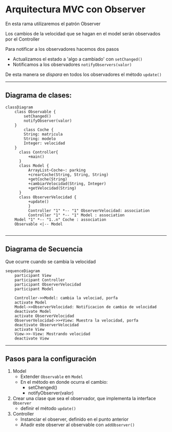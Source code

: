 # Arquitectura MVC con Observer

En esta rama utilizaremos el patrón Observer

Los cambios de la velocidad que se hagan en el model
serán observados por el Controller

Para notificar a los observadores hacemos dos pasos

* Actualizamos el estado a 'algo a cambiado' con `setChanged()`
* Notificamos a los observadores `notifyObservers(valor)`

De esta manera se *dispara* en todos los observadores el método `update()`

---
## Diagrama de clases:

```mermaid
classDiagram
    class Observable {
        setChanged()
        notifyObserver(valor)
    }
        class Coche {
        String: matricula
        String: modelo
        Integer: velocidad
    }
      class Controller{
          +main()
      }
      class Model {
          ArrayList~Coche~: parking
          +crearCoche(String, String, String)
          +getCoche(String)
          +cambiarVelocidad(String, Integer)
          +getVelocidad(String)
      }
      class ObserverVelocidad {
          +update()
          }
          Controller "1" *-- "1" ObserverVelocidad: association
          Controller "1" *-- "1" Model : association
    Model "1" *-- "1..n" Coche : association
    Observable <|-- Model
      
```

---

## Diagrama de Secuencia

Que ocurre cuando se cambia la velocidad


```mermaid
sequenceDiagram
    participant View
    participant Controller
    participant ObserverVelocidad
    participant Model
    
    Controller->>Model: cambia la velociad, porfa
    activate Model
    Model->>ObserverVelocidad: Notificacion de cambio de velocidad
    deactivate Model
    activate ObserverVelocidad
    ObserverVelocidad->>+View: Muestra la velocidad, porfa
    deactivate ObserverVelocidad
    activate View
    View->>-View: Mostrando velocidad
    deactivate View
```

---
## Pasos para la configuración

1. Model
    * Extender `Observable` en `Model`
    * En el método en donde ocurra el cambio:
        * setChenged()
        * notifyObserver(valor)
2. Crear una clase que sea el observador, que implementa la interface `Observer`
    * definir el método `update()`
3. Controller
    * Instanciar el observer, definido en el punto anterior
    * Añadir este observer al observable con `addObserver()`